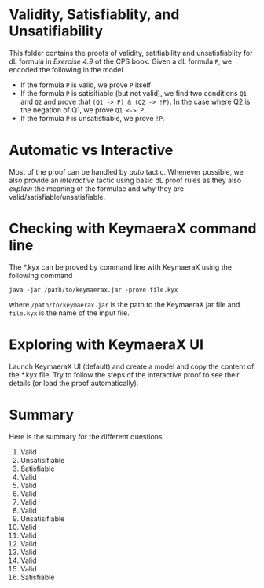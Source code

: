 Validity, Satisfiablity, and Unsatifiability
=============================================
This folder contains the proofs of validity, satifiability and unsatisfiablity for dL formula in *Exercise 4.9* of the CPS book. Given a dL formula `P`, we encoded the following in the model.
- If the formula `P` is valid, we prove `P` itself
- If the formula `P` is satisifiable (but not valid), we find two conditions `Q1` and `Q2` and prove that `(Q1 -> P) & (Q2 -> !P)`. In the case where Q2 is the negation of Q1, we prove `Q1 <-> P`.
- If the formula `P` is unsatisfiable, we prove `!P`.

Automatic vs Interactive
========================
Most of the proof can be handled by *auto* tactic. Whenever possible, we also provide an *interactive* tactic using basic dL proof rules as they also *explain* the meaning of the formulae and why they are valid/satisfiable/unsatisfiable.

Checking with KeymaeraX command line
====================================
The *.kyx can be proved by command line with KeymaeraX using the following command
```
java -jar /path/to/keymaerax.jar -prove file.kyx
```
where `/path/to/keymaerax.jar` is the path to the KeymaeraX jar file and `file.kyx` is the name of the input file.

Exploring with KeymaeraX UI
===========================
Launch KeymaeraX UI (default) and create a model and copy the content
of the *.kyx file. Try to follow the steps of the interactive proof to
see their details (or load the proof automatically).

Summary
=======
Here is the summary for the different questions
 1. Valid
 2. Unsatisifiable
 3. Satisfiable
 4. Valid
 5. Valid
 6. Valid
 7. Valid
 8. Valid
 9. Unsatisifiable
10. Valid
11. Valid
12. Valid
13. Valid
14. Valid
15. Valid
16. Satisfiable
